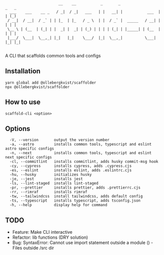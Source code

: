 ```
                        __    __           _       _                  _   _ 
  ___    ___    __ _   / _|  / _|   ___   | |   __| |           ___  | | (_)
 / __|  / __|  / _` | | |_  | |_   / _ \  | |  / _` |  _____   / __| | | | |
 \__ \ | (__  | (_| | |  _| |  _| | (_) | | | | (_| | |_____| | (__  | | | |
 |___/  \___|  \__,_| |_|   |_|    \___/  |_|  \__,_|          \___| |_| |_|
                                                                            
```

A CLI that scaffolds common tools and configs

## Installation

```
yarn global add @ollebergkvist/scaffolder
npx @ollebergkvist/scaffolder
```

## How to use

```
scaffold-cli <option>
```

## Options

```
  -V, --version       output the version number
  -a, --astro         installs common tools, typescript and eslint astro specific configs
  -n, --next          installs common tools, typescript and eslint next specific configs
  -cl, --commitlint   installs commitlint, adds husky commit-msg hook
  -cy, --cypress      installs cypress, adds .cypress.cjs
  -es, --eslint       installs eslint, adds .eslintrc.cjs
  -hu, --husky        initializes husky
  -je, --jest         installs jest
  -ls, --lint-staged  installs lint-staged
  -pr, --prettier     installs prettier, adds .prettierrc.cjs
  -rr, --rimraf       installs rimraf
  -tw, --tailwindcss  install tailwindcss, adds default config
  -ts, --typescript   installs typescript, adds tsconfig.json
  -h, --help          display help for command
  ```

## TODO

* Feature: Make CLI interactive
* Refactor: lib functions (DRY solution)
* Bug: SyntaxError: Cannot use import statement outside a module () - Files outside /src dir
